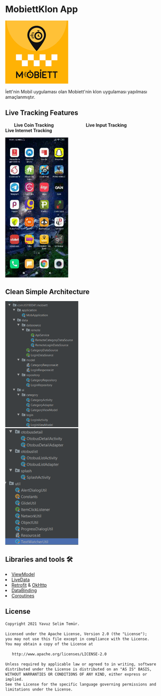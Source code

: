 # MobiettKlon App

<p align="left">
  <img src="https://raw.githubusercontent.com/Yavuztmrrr/MobiettKlon/main/images/logo.png" height="200" />
</p>

 İett'nin Mobil uygulaması olan Mobiett'nin klon uygulaması yapılması amaçlanmıştır.


## Live Tracking Features

&emsp;&emsp;<b>Live Coin Tracking</b>&emsp;&emsp;&emsp;&emsp;&emsp;&emsp;&emsp; <b>Live Input Tracking</b> &emsp;&emsp;&emsp;&emsp;&emsp;&emsp; <b>Live Internet Tracking</b>

<p float="left">
  <img src="https://raw.githubusercontent.com/Yavuztmrrr/MobiettKlon/main/screens/projegif.gif" width="200"/>&emsp;&emsp;&emsp;
</p>

## Clean Simple Architecture
<p align="left">
  <img src="https://raw.githubusercontent.com/Yavuztmrrr/MobiettKlon/main/images/mvvm1png.png" height="400" />
  </br>
  <img src="https://github.com/Yavuztmrrr/MobiettKlon/blob/main/images/mvvmDevam.png" height="370" />
</p>



## Libraries and tools 🛠
<li><a href="https://developer.android.com/topic/libraries/architecture/viewmodel">ViewModel</a></li>
<li><a href="https://developer.android.com/topic/libraries/architecture/livedata">LiveData</a></li>
<li><a href="https://square.github.io/retrofit/">Retrofit</a> & <a href="https://github.com/square/okhttp">OkHttp</a></li>
<li><a href="https://developer.android.com/topic/libraries/data-binding">DataBinding</a></li>
<li><a href="https://developer.android.com/topic/libraries/architecture/coroutines">Coroutines</a></li>

License
--------


    Copyright 2021 Yavuz Selim Temür.

    Licensed under the Apache License, Version 2.0 (the "License");
    you may not use this file except in compliance with the License.
    You may obtain a copy of the License at

       http://www.apache.org/licenses/LICENSE-2.0

    Unless required by applicable law or agreed to in writing, software
    distributed under the License is distributed on an "AS IS" BASIS,
    WITHOUT WARRANTIES OR CONDITIONS OF ANY KIND, either express or implied.
    See the License for the specific language governing permissions and
    limitations under the License.
